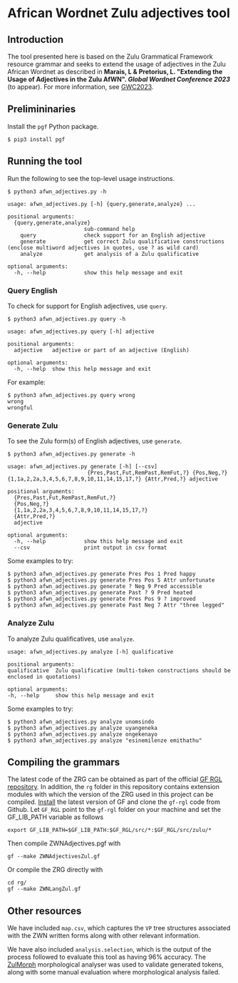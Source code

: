 # African Wordnet Zulu adjectives tool

## Introduction
The tool presented here is based on the Zulu Grammatical Framework resource grammar and seeks to extend the usage of adjectives in the Zulu African Wordnet as described in **Marais, L & Pretorius, L. "Extending the Usage of Adjectives in the Zulu AfWN". _Global Wordnet Conference 2023_** (to appear). For more information, see [GWC2023](https://www.hitz.eus/gwc2023/programme).

## Prelimininaries

Install the `pgf` Python package.

    $ pip3 install pgf

## Running the tool

Run the following to see the top-level usage instructions.

    $ python3 afwn_adjectives.py -h

    usage: afwn_adjectives.py [-h] {query,generate,analyze} ...

    positional arguments:
      {query,generate,analyze}
                            sub-command help
        query               check support for an English adjective
        generate            get correct Zulu qualificative constructions (enclose multiword adjectives in quotes, use ? as wild card)
        analyze             get analysis of a Zulu qualificative

    optional arguments:
      -h, --help            show this help message and exit


### Query English
To check for support for English adjectives, use `query`.

    $ python3 afwn_adjectives.py query -h

    usage: afwn_adjectives.py query [-h] adjective

    positional arguments:
      adjective   adjective or part of an adjective (English)

    optional arguments:
      -h, --help  show this help message and exit

For example:

    $ python3 afwn_adjectives.py query wrong
    wrong
    wrongful

### Generate Zulu
To see the Zulu form(s) of English adjectives, use `generate`.

    $ python3 afwn_adjectives.py generate -h

    usage: afwn_adjectives.py generate [-h] [--csv]
                             {Pres,Past,Fut,RemPast,RemFut,?} {Pos,Neg,?} {1,1a,2,2a,3,4,5,6,7,8,9,10,11,14,15,17,?} {Attr,Pred,?} adjective

    positional arguments:
      {Pres,Past,Fut,RemPast,RemFut,?}
      {Pos,Neg,?}
      {1,1a,2,2a,3,4,5,6,7,8,9,10,11,14,15,17,?}
      {Attr,Pred,?}
      adjective

    optional arguments:
      -h, --help            show this help message and exit
      --csv                 print output in csv format

Some examples to try:

    $ python3 afwn_adjectives.py generate Pres Pos 1 Pred happy
    $ python3 afwn_adjectives.py generate Pres Pos 5 Attr unfortunate
    $ python3 afwn_adjectives.py generate ? Neg 9 Pred accessible
    $ python3 afwn_adjectives.py generate Past ? 9 Pred heated
    $ python3 afwn_adjectives.py generate Pres Pos 9 ? improved
    $ python3 afwn_adjectives.py generate Past Neg 7 Attr "three legged"

### Analyze Zulu
To analyze Zulu qualificatives, use `analyze`.

    usage: afwn_adjectives.py analyze [-h] qualificative

    positional arguments:
    qualificative  Zulu qualificative (multi-token constructions should be enclosed in quotations)

    optional arguments:
    -h, --help     show this help message and exit

Some examples to try:

    $ python3 afwn_adjectives.py analyze unomsindo
    $ python3 afwn_adjectives.py analyze uyangeneka
    $ python3 afwn_adjectives.py analyze ongekenayo
    $ python3 afwn_adjectives.py analyze "esinemilenze emithathu"

## Compiling the grammars

The latest code of the ZRG can be obtained as part of the official [GF RGL repository](https://github.com/GrammaticalFramework/gf-rgl). In addition, the `rg` folder in this repository contains extension modules with which the version of the ZRG used in this project can be compiled. [Install](http://www.grammaticalframework.org/download/index.html) the latest version of GF and clone the `gf-rgl` code from Github. Let `GF_RGL` point to the `gf-rgl` folder on your machine and set the GF_LIB_PATH variable as follows

    export GF_LIB_PATH=$GF_LIB_PATH:$GF_RGL/src/*:$GF_RGL/src/zulu/*

Then compile ZWNAdjectives.pgf with

    gf --make ZWNAdjectivesZul.gf

Or compile the ZRG directly with

    cd rg/
    gf --make ZWNLangZul.gf

## Other resources

We have included `map.csv`, which captures the `VP` tree structures associated with the ZWN written forms along with other relevant information.

We have also included `analysis.selection`, which is the output of the process followed to evaluate this tool as having 96% accuracy. The [ZulMorph](https://portal.sadilar.org/FiniteState/demo/zulmorph/) morphological analyser was used to validate generated tokens, along with some manual evaluation where morphological analysis failed.
